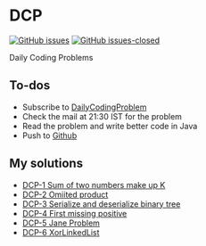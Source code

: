 # DCP
[![GitHub issues](https://img.shields.io/github/issues/bathinaMounika/DCP.svg)](https://github.com/bathinaMounika/DCP/issues)
[![GitHub issues-closed](https://img.shields.io/github/issues-closed/bathinaMounika/DCP.svg)](https://GitHub.com/bathinaMounika/DCP/issues?q=is%3Aissue+is%3Aclosed)

Daily Coding Problems

## To-dos

- Subscribe to [DailyCodingProblem](https://www.dailycodingproblem.com/)
- Check the mail at 21:30 IST for the problem
- Read the problem and write better code in Java
- Push to [Github](https://github.com/bathinaMounika/DCP/)

## My solutions

- [DCP-1 Sum of two numbers make up K](https://binarysearch.io/problems/Sum-of-two-numbers/editorials/932717)
- [DCP-2 Omiited product](https://binarysearch.io/problems/Omitted/editorials/939946)
- [DCP-3 Serialize and deserialize binary tree](https://leetcode.com/problems/serialize-and-deserialize-binary-tree/)
- [DCP-4 First missing positive](https://leetcode.com/problems/first-missing-positive/)
- [DCP-5 Jane Problem](/DCP-5/problem.txt)
- [DCP-6 XorLinkedList](/DCP-6/problem.txt)
